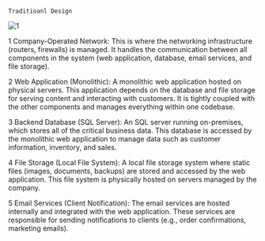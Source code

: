                                                                                    Traditioanl Design

![1](https://github.com/user-attachments/assets/cfbbabbe-9e46-4378-aef7-b58556732712)

1 Company-Operated Network:
This is where the networking infrastructure (routers, firewalls) is managed. It handles the communication between all components in the system (web application, database, email services, and file storage).

2 Web Application (Monolithic): 
A monolithic web application hosted on physical servers. This application depends on the database and file storage for serving content and interacting with customers. It is tightly coupled with the other components and manages everything within one codebase.

3 Backend Database (SQL Server): 
An SQL server running on-premises, which stores all of the critical business data. This database is accessed by the monolithic web application to manage data such as customer information, inventory, and sales.

4  File Storage (Local File System): 
A local file storage system where static files (images, documents, backups) are stored and accessed by the web application. This file system is physically hosted on servers managed by the company.

5  Email Services (Client Notification): 
The email services are hosted internally and integrated with the web application. These services are responsible for sending notifications to clients (e.g., order confirmations, marketing emails).


